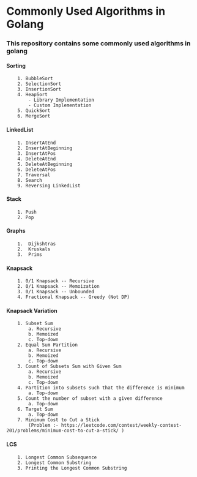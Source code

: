 # Commonly Used Algorithms in Golang

### This repository contains some commonly used algorithms in golang

#### Sorting
        1. BubbleSort
        2. SelectionSort
        3. InsertionSort
        4. HeapSort
            - Library Implementation
            - Custom Implementation
        5. QuickSort
        6. MergeSort

#### LinkedList
        1. InsertAtEnd
        2. InsertAtBeginning
        3. InsertAtPos
        4. DeleteAtEnd
        5. DeleteAtBeginning
        6. DeleteAtPos
        7. Traversal
        8. Search
        9. Reversing LinkedList

#### Stack
        1. Push
        2. Pop

#### Graphs
        1.  Dijkshtras 
        2.  Kruskals
        3.  Prims

#### Knapsack
        1. 0/1 Knapsack -- Recursive
        2. 0/1 Knapsack -- Memoization
        3. 0/1 Knapsack -- Unbounded
        4. Fractional Knapsack -- Greedy (Not DP)

#### Knapsack Variation
        1. Subset Sum
            a. Recursive
            b. Memoized
            c. Top-down
        2. Equal Sum Partition
            a. Recursive
            b. Memoized
            c. Top-down
        3. Count of Subsets Sum with Given Sum
            a. Recursive
            b. Memoized
            c. Top-down
        4. Partition into subsets such that the difference is minimum
            a. Top-down
        5. Count the number of subset with a given difference 
            a. Top-down
        6. Target Sum
            a. Top-down
        7. Minimum Cost to Cut a Stick
            (Problem :- https://leetcode.com/contest/weekly-contest-201/problems/minimum-cost-to-cut-a-stick/ )

#### LCS
        1. Longest Common Subsequence
        2. Longest Common Substring
        3. Printing the Longest Common Substring